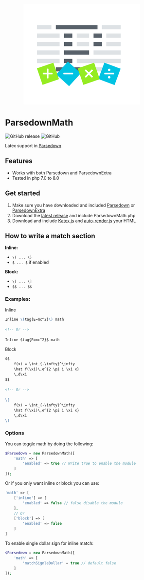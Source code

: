 <!-- ![ParsedownMath](docs/img/ParsedownMath.png) -->
<p align="center"><img alt="ParsedownMath" src="docs/img/parsedownMath.png" height="330" /></p>

# ParsedownMath

![GitHub release](https://img.shields.io/github/release/BenjaminHoegh/parsedownMath.svg?style=flat-square)
![GitHub](https://img.shields.io/github/license/BenjaminHoegh/parsedownMath.svg?style=flat-square)

Latex support in [Parsedown](https://github.com/erusev/parsedown)

## Features

- Works with both Parsedown and ParsedownExtra
- Tested in php 7.0 to 8.0

## Get started

1. Make sure you have downloaded and included [Parsedown](https://github.com/erusev/parsedown) or [ParsedownExtra](https://github.com/erusev/parsedown-extra)
2. Download the [latest release](https://github.com/BenjaminHoegh/ParsedownMath/releases/latest) and include ParsedownMath.php
3. Download and include [Katex.js](https://katex.org) and [auto-render.js](https://katex.org/docs/autorender.html) your HTML

## How to write a match section

**Inline:**

- `\( ... \)`
- `$ ... $` if enabled

**Block:**

- `\[ ... \]`
- `$$ ... $$`

### Examples:

Inline

```markdown
Inline \(tag{E=mc^2}\) math

<!-- Or -->

Inline $tag{E=mc^2}$ math
```

Block

```markdown
$$
    f(x) = \int_{-\infty}^\infty
    \hat f(\xi)\,e^{2 \pi i \xi x}
    \,d\xi
$$

<!-- Or -->

\[
    f(x) = \int_{-\infty}^\infty
    \hat f(\xi)\,e^{2 \pi i \xi x}
    \,d\xi
\]
```

### Options

You can toggle math by doing the following:

```php
$Parsedown = new ParsedownMath([
    'math' => [
        'enabled' => true // Write true to enable the module
    ]
]);
```

Or if you only want inline or block you can use:

```php
'math' => [
    ['inline'] => [
        'enabled' => false // false disable the module
    ],
    // Or
    ['block'] => [
        'enabled' => false
    ]
]
```

To enable single dollar sign for inline match:

```php
$Parsedown = new ParsedownMath([
    'math' => [
        'matchSignleDollar' = true // default false
    ]
]);
```
